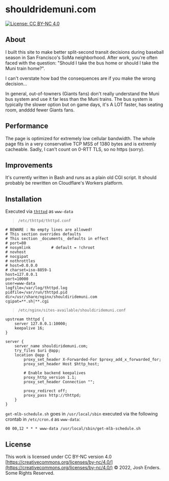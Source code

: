 # shouldridemuni.com

[![License: CC BY-NC 4.0](https://img.shields.io/badge/license-CC%20BY--NC%204.0-lightgrey.svg)](https://creativecommons.org/licenses/by-nc/4.0/)

## About

I built this site to make better split-second transit decisions during baseball
season in San Francisco's SoMa neighborhood. After work, you're often faced with
the question: "Should I take the bus home or should I take the Muni train home?".

I can't overstate how bad the consequences are if you make the wrong decision...

In general, out-of-towners (Giants fans) don't really understand the Muni bus
system and use it far less than the Muni trains. The bus system is typically the
slower option but on game days, it's A LOT faster, has seating room, andddd
fewer Giants fans.

## Performance

The page is optimized for extremely low cellular bandwidth. The whole page
fits in a very conservative TCP MSS of 1380 bytes and is extremly cacheable.
Sadly, I can't count on 0-RTT TLS, so no https (sorry).

## Improvements

It's currently written in Bash and runs as a plain old CGI script. It should
probably be rewritten on Cloudflare's Workers platform.

## Installation

Executed via [`thttpd`](https://acme.com/software/thttpd/) as `www-data`

> `/etc/thttpd/thttpd.conf`
```
# BEWARE : No empty lines are allowed!
# This section overrides defaults
# This section _documents_ defaults in effect
# port=80
# nosymlink         # default = !chroot
# novhost
# nocgipat
# nothrottles
# host=0.0.0.0
# charset=iso-8859-1
host=127.0.0.1
port=10000
user=www-data
logfile=/var/log/thttpd.log
pidfile=/var/run/thttpd.pid
dir=/usr/share/nginx/shouldiridemuni.com
cgipat=**.sh|**.cgi
```

> `/etc/nginx/sites-available/shouldiridemuni.conf`
```
upstream thttpd {
    server 127.0.0.1:10000;
    keepalive 16;
}

server {
    server_name shouldiridemuni.com;
    try_files $uri @app;
    location @app {
        proxy_set_header X-Forwarded-For $proxy_add_x_forwarded_for;
        proxy_set_header Host $http_host;

        # Enable backend keepalives
        proxy_http_version 1.1;
        proxy_set_header Connection "";

        proxy_redirect off;
        proxy_pass http://thttpd;
    }
}
```

`get-mlb-schedule.sh` goes in `/usr/local/sbin` executed via the following crontab in `/etc/cron.d` as `www-data`: 

```
00 00,12 * * * www-data /usr/local/sbin/get-mlb-schedule.sh
```

## License

This work is licensed under CC BY-NC version 4.0 [https://creativecommons.org/licenses/by-nc/4.0/](https://creativecommons.org/licenses/by-nc/4.0/)
© 2022, Josh Enders. Some Rights Reserved.
